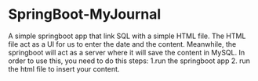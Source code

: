 # SpringBoot-MyJournal
A simple springboot app that link SQL with a simple HTML file.
The HTML file act as a UI for us to enter the date and the content.
Meanwhile, the springboot will act as a server where it will save the content in MySQL.
In order to use this, you need to do this steps:
1.run the springboot app
2. run the html file to insert your content.
